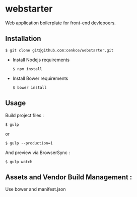 # webstarter #

Web application boilerplate for front-end devlepoers.

## Installation ##

  `$ git clone git@github.com:cenkce/webstarter.git`

- Install Nodejs requirements
  
  `$ npm install`

- Install Bower requirements

  `$ bower install`

## Usage ##

Build project files :

  `$ gulp`
  
  or 
  
  `$ gulp --production=1`

And preview via BrowserSync :

  `$ gulp watch`

## Assets and Vendor Build Management : ##

Use bower and manifest.json


